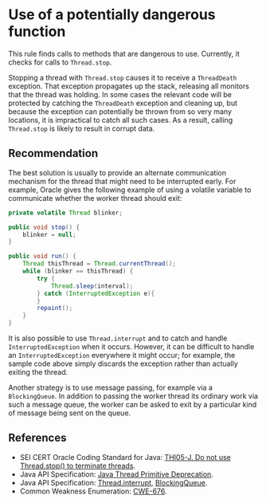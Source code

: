 # Use of a potentially dangerous function
This rule finds calls to methods that are dangerous to use. Currently, it checks for calls to `Thread.stop`.

Stopping a thread with `Thread.stop` causes it to receive a `ThreadDeath` exception. That exception propagates up the stack, releasing all monitors that the thread was holding. In some cases the relevant code will be protected by catching the `ThreadDeath` exception and cleaning up, but because the exception can potentially be thrown from so very many locations, it is impractical to catch all such cases. As a result, calling `Thread.stop` is likely to result in corrupt data.


## Recommendation
The best solution is usually to provide an alternate communication mechanism for the thread that might need to be interrupted early. For example, Oracle gives the following example of using a volatile variable to communicate whether the worker thread should exit:


```java
private volatile Thread blinker;

public void stop() {
    blinker = null;
}

public void run() {
    Thread thisThread = Thread.currentThread();
    while (blinker == thisThread) {
        try {
            Thread.sleep(interval);
        } catch (InterruptedException e){
        }
        repaint();
    }
}

```
It is also possible to use `Thread.interrupt` and to catch and handle `InterruptedException` when it occurs. However, it can be difficult to handle an `InterruptedException` everywhere it might occur; for example, the sample code above simply discards the exception rather than actually exiting the thread.

Another strategy is to use message passing, for example via a `BlockingQueue`. In addition to passing the worker thread its ordinary work via such a message queue, the worker can be asked to exit by a particular kind of message being sent on the queue.


## References
* SEI CERT Oracle Coding Standard for Java: [THI05-J. Do not use Thread.stop() to terminate threads](https://wiki.sei.cmu.edu/confluence/display/java/THI05-J.+Do+not+use+Thread.stop()+to+terminate+threads).
* Java API Specification: [Java Thread Primitive Deprecation](https://docs.oracle.com/en/java/javase/11/docs/api/java.base/java/lang/doc-files/threadPrimitiveDeprecation.html).
* Java API Specification: [Thread.interrupt](https://docs.oracle.com/en/java/javase/11/docs/api/java.base/java/lang/Thread.html#interrupt()), [BlockingQueue](https://docs.oracle.com/en/java/javase/11/docs/api/java.base/java/util/concurrent/BlockingQueue.html).
* Common Weakness Enumeration: [CWE-676](https://cwe.mitre.org/data/definitions/676.html).
